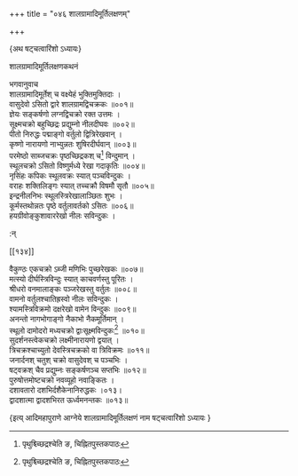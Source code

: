 +++
title = "०४६ शालग्रामादिमूर्तिलक्षणम्"

+++

\{अथ षट्चत्वारिंशो ऽध्यायः\}

शालग्रामादिमूर्तिलक्षणकथनं  
    
भगवानुवाच  
शालग्रामादिमूर्तेश् च वक्ष्येहं भुक्तिमुक्तिदाः   ।  
वासुदेवो ऽसितो द्वारे शालग्रामद्विचक्रकः ॥००१॥  
ज्ञेयः सङ्कर्षणो लग्नद्विचक्रो रक्त उत्तमः ।  
सूक्ष्मचक्रो बहुच्छिद्रः प्रद्युम्नो नीलदीघवः   ॥००२॥  
पीतो निरुद्धः पद्माङ्गो वर्तुलो द्वित्रिरेखवान् ।  
कृष्णो नारायणो नाभ्युन्नतः शुषिरदीर्घवान्   ॥००३॥  
परमेष्ठो साब्जचक्रः पृष्ठच्छिद्रकश् च[^१] विन्दुमान्   ।  
स्थूलचक्रो ऽसितो विष्णुर्मध्ये रेखा गदाकृतिः ॥००४॥  
नृसिंहः कपिकः स्थूलवक्रः स्यात् पञ्चविन्दुकः   ।  
वराहः शक्तिलिङ्गः स्यात् तच्चक्रौ विषमौ सृतौ   ॥००५॥  
इन्द्रनीलनिभः स्थूलस्त्रिरेखालाञ्छितः शुभः   ।  
कूर्मस्तथोन्नतः पृष्ठे वर्तुलावर्तको ऽसितः   ॥००६॥  
हयग्रीवोङ्कुशावाररेखो नीलः सविन्दुकः ।  
    
:न्  
    
[^१]: पृथुश्च्च्छिद्रश्चेति ङ, चिह्नितपुस्तकपाठः  

[[१३४]]
    
वैकुण्ठः एकचक्रो ऽब्जी मणिभिः पुच्छरेखकः   ॥००७॥  
मत्स्यो दीर्घस्त्रिविन्दुः स्यात् काचवर्णस्तु पूरितः   ।  
श्रीधरो वनमालाङ्कः पञ्जरेखस्तु वर्तुलः ॥००८॥  
वामनो वर्तुलश्चातिह्रस्वो नीलः सविन्दुकः ।  
श्यामस्त्रिविक्रमो दक्षरेखो वामेन विन्दुकः ॥००९॥  
अनन्तो नागभोगाङ्गो नैकाभो नैकमूर्तिमान् ।  
स्थूलो दामोदरो मध्यचक्रो द्वाःसूक्ष्मविन्दुकः[^१]   ॥०१०॥  
सुदर्शनस्त्वेकचक्रो लक्ष्मीनारायणो द्वयात् ।  
त्रिचक्रश्चाच्युतो देवस्त्रिचक्रको वा त्रिविक्रमः ॥०११॥  
जनार्दनश् चतुश् चक्रो वासुदेवश् च पञ्चभिः ।  
षट्वक्रश् चैव प्रद्युम्नः सङ्कर्षणञ्च सप्तभिः   ॥०१२॥  
पुरुषोत्तमोष्टचक्रो नवव्यूहो नवाङ्कितः ।  
दशावतारो दशभिर्दशैकेनानिरुद्धकः ।०१३।  
द्वादशात्मा द्वादशभिरत ऊर्ध्वमनन्तकः ॥०१३॥

\{इत्य् आदिमहापुराणे आग्नेये शालग्रामादिमूर्तिलक्षणं नाम षट्चत्वारिंशो ऽध्यायः  }
    
